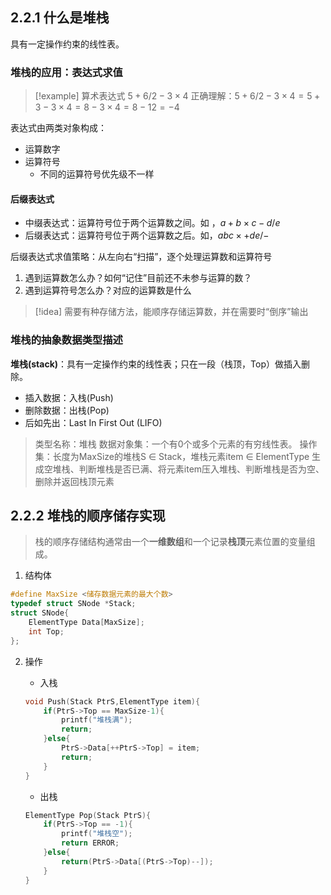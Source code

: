 ## 2.2.1 什么是堆栈

具有一定操作约束的线性表。

### 堆栈的应用：表达式求值

> [!example]  算术表达式 $5+6/2-3 \times 4$
> 正确理解：$5+6/2-3\times4 = 5+3-3\times4 = 8-3\times4 = 8-12 = -4$

表达式由两类对象构成：
- 运算数字
- 运算符号
	- 不同的运算符号优先级不一样

#### 后缀表达式

- 中缀表达式：运算符号位于两个运算数之间。如 ，$a + b \times c - d / e$ 
- 后缀表达式：运算符号位于两个运算数之后。如，$a b c \times + d e / -$

后缀表达式求值策略：从左向右“扫描”，逐个处理运算数和运算符号 
1. 遇到运算数怎么办？如何“记住”目前还不未参与运算的数？ 
2. 遇到运算符号怎么办？对应的运算数是什么

> [!idea] 需要有种存储方法，能顺序存储运算数，并在需要时“倒序”输出

### 堆栈的抽象数据类型描述

**堆栈(stack)**：具有一定操作约束的线性表；只在一段（栈顶，Top）做插入删除。
- 插入数据：入栈(Push)
- 删除数据：出栈(Pop)
- 后如先出：Last In First Out (LIFO)

> 类型名称：堆栈
> 数据对象集：一个有0个或多个元素的有穷线性表。
> 操作集：长度为MaxSize的堆栈S $\in$ Stack，堆栈元素item $\in$ ElementType
> 	生成空堆栈、判断堆栈是否已满、将元素item压入堆栈、判断堆栈是否为空、删除并返回栈顶元素

## 2.2.2 堆栈的顺序储存实现

> 栈的顺序存储结构通常由一个**一维数组**和一个记录**栈顶**元素位置的变量组成。

1. 结构体

```c
#define MaxSize <储存数据元素的最大个数> 
typedef struct SNode *Stack; 
struct SNode{
	ElementType Data[MaxSize]; 
	int Top;
};
```

2. 操作

	- 入栈

	```c
	void Push(Stack PtrS,ElementType item){
		if(PtrS->Top == MaxSize-1){
			printf("堆栈满");
			return;
		}else{
			PtrS->Data[++PtrS->Top] = item;
			return;
		}
	}
    ```

	- 出栈

	```c
	ElementType Pop(Stack PtrS){
		if(PtrS->Top == -1){
			printf("堆栈空");
			return ERROR;
		}else{
			return(PtrS->Data[(PtrS->Top)--]);
		}
	}
	```


